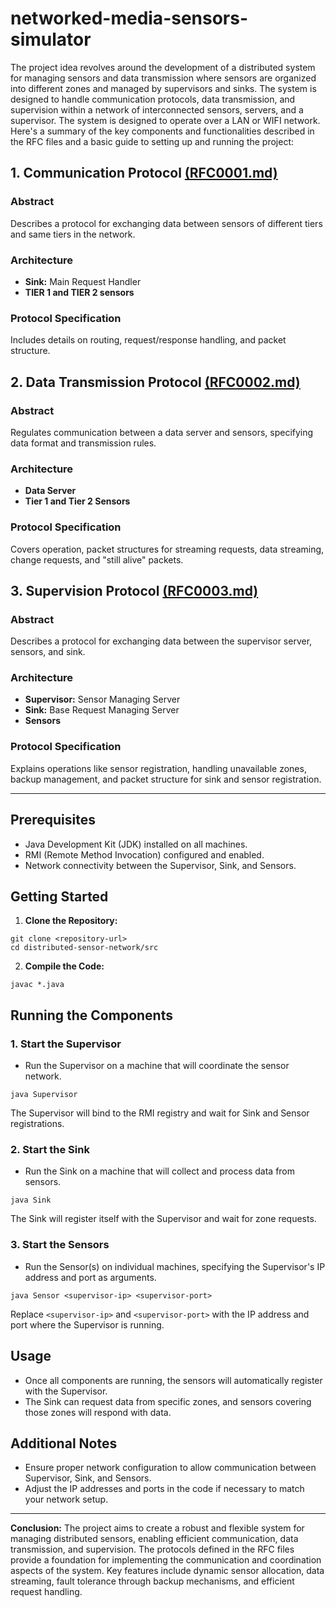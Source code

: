 # networked-media-sensors-simulator
The project idea revolves around the development of a distributed system for managing sensors and data transmission where sensors are organized into different zones and managed by supervisors and sinks. The system is designed to handle communication protocols, data transmission, and supervision within a network of interconnected sensors, servers, and a supervisor. The system is designed to operate over a LAN or WIFI network. Here's a summary of the key components and functionalities described in the RFC files and a basic guide to setting up and running the project:

## 1. Communication Protocol [(RFC0001.md)](RFC0001.md)
### Abstract
Describes a protocol for exchanging data between sensors of different tiers and same tiers in the network.

### Architecture
- **Sink:** Main Request Handler
- **TIER 1 and TIER 2 sensors**

### Protocol Specification
Includes details on routing, request/response handling, and packet structure.

## 2. Data Transmission Protocol [(RFC0002.md)](RFC0002.md)
### Abstract
Regulates communication between a data server and sensors, specifying data format and transmission rules.

### Architecture
- **Data Server**
- **Tier 1 and Tier 2 Sensors**

### Protocol Specification
Covers operation, packet structures for streaming requests, data streaming, change requests, and "still alive" packets.

## 3. Supervision Protocol [(RFC0003.md)](RFC0003.md)
### Abstract
Describes a protocol for exchanging data between the supervisor server, sensors, and sink.

### Architecture
- **Supervisor:** Sensor Managing Server
- **Sink:** Base Request Managing Server
- **Sensors**

### Protocol Specification
Explains operations like sensor registration, handling unavailable zones, backup management, and packet structure for sink and sensor registration.

---

## Prerequisites

- Java Development Kit (JDK) installed on all machines.
- RMI (Remote Method Invocation) configured and enabled.
- Network connectivity between the Supervisor, Sink, and Sensors.

## Getting Started

1. **Clone the Repository:**

```shell
git clone <repository-url>
cd distributed-sensor-network/src
```


2. **Compile the Code:**

```shell
javac *.java
```

## Running the Components

### 1. Start the Supervisor

- Run the Supervisor on a machine that will coordinate the sensor network.

```shell
java Supervisor
```

The Supervisor will bind to the RMI registry and wait for Sink and Sensor registrations.

### 2. Start the Sink

- Run the Sink on a machine that will collect and process data from sensors.
```shell
java Sink
```

The Sink will register itself with the Supervisor and wait for zone requests.

### 3. Start the Sensors

- Run the Sensor(s) on individual machines, specifying the Supervisor's IP address and port as arguments.

```shell
java Sensor <supervisor-ip> <supervisor-port>
```

Replace `<supervisor-ip>` and `<supervisor-port>` with the IP address and port where the Supervisor is running.

## Usage

- Once all components are running, the sensors will automatically register with the Supervisor.
- The Sink can request data from specific zones, and sensors covering those zones will respond with data.

## Additional Notes

- Ensure proper network configuration to allow communication between Supervisor, Sink, and Sensors.
- Adjust the IP addresses and ports in the code if necessary to match your network setup.



---
**Conclusion:**
The project aims to create a robust and flexible system for managing distributed sensors, enabling efficient communication, data transmission, and supervision. The protocols defined in the RFC files provide a foundation for implementing the communication and coordination aspects of the system. Key features include dynamic sensor allocation, data streaming, fault tolerance through backup mechanisms, and efficient request handling.
